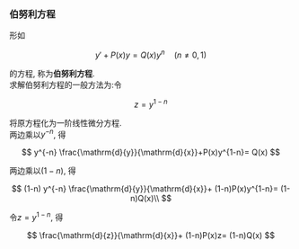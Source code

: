 ### 伯努利方程

形如

$$
y'+P(x)y=Q(x)y^n \quad (n \not= 0, 1)
$$

的方程, 称为**伯努利方程**. <BR>
求解伯努利方程的一般方法为:令

$$
z=y^{1-n}
$$

将原方程化为一阶线性微分方程. <BR>
两边乘以$y^{-n}$, 得

$$
y^{-n} \frac{\mathrm{d}{y}}{\mathrm{d}{x}}+P(x)y^{1-n}= Q(x)
$$

两边乘以$(1-n)$, 得

$$
(1-n) y^{-n} \frac{\mathrm{d}{y}}{\mathrm{d}{x}}+ (1-n)P(x)y^{1-n}= (1-n)Q(x)\\
$$

令$z=y^{1-n}$, 得

$$
\frac{\mathrm{d}{z}}{\mathrm{d}{x}}+ (1-n)P(x)z= (1-n)Q(x)
$$

